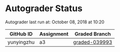 # Autograder Status
Autograder last run at: October 08, 2018 at 10:20

| GitHub ID | Assignment | Graded Branch |
|-----------|------------|---------------|
| yunyingzhu | a3 | [graded-039993](https://github.com/Fall2018COMP401-001/a3-yunyingzhu/tree/graded-039993) | 

